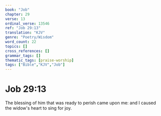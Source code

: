 ```yaml
---
book: "Job"
chapter: 29
verse: 13
ordinal_verse: 13546
ref: "Job 29:13"
translation: "KJV"
genre: "Poetry/Wisdom"
word_count: 22
topics: []
cross_references: []
grammar_tags: []
thematic_tags: [praise-worship]
tags: ["Bible","KJV","Job"]
---
```


# Job 29:13

The blessing of him that was ready to perish came upon me: and I caused the widow's heart to sing for joy.
